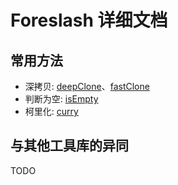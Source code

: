 # Foreslash 详细文档

## 常用方法

- 深拷贝: [deepClone](./object/deepClone)、[fastClone](./object/deepClone#fastClone)
- 判断为空: [isEmpty](./object/isEmpty)
- 柯里化: [curry](./functional/curry)

## 与其他工具库的异同

TODO
